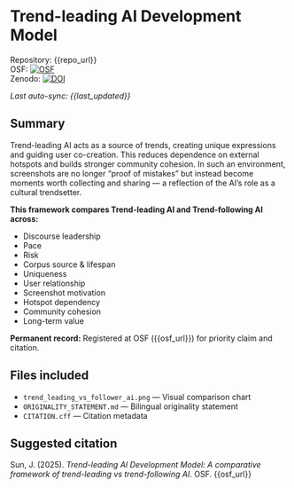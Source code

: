 # Trend-leading AI Development Model

Repository: {{repo_url}}  
OSF: [![OSF](https://img.shields.io/badge/OSF-Record-blue)]({{osf_url}})    
Zenodo: [![DOI](https://zenodo.org/badge/DOI/{{zenodo_concept_doi}}.svg)](https://doi.org/{{zenodo_concept_doi}})

_Last auto-sync: {{last_updated}}_

## Summary
Trend-leading AI acts as a source of trends, creating unique expressions and guiding user co-creation.
This reduces dependence on external hotspots and builds stronger community cohesion.
In such an environment, screenshots are no longer “proof of mistakes” but instead become moments worth collecting and sharing — a reflection of the AI’s role as a cultural trendsetter.

**This framework compares Trend-leading AI and Trend-following AI across:**
- Discourse leadership
- Pace
- Risk
- Corpus source & lifespan
- Uniqueness
- User relationship
- Screenshot motivation
- Hotspot dependency
- Community cohesion
- Long-term value

**Permanent record:** Registered at OSF ({{osf_url}}) for priority claim and citation.

## Files included
- `trend_leading_vs_follower_ai.png` — Visual comparison chart
- `ORIGINALITY_STATEMENT.md` — Bilingual originality statement
- `CITATION.cff` — Citation metadata

## Suggested citation
Sun, J. (2025). *Trend-leading AI Development Model: A comparative framework of trend-leading vs trend-following AI*. OSF. {{osf_url}}


